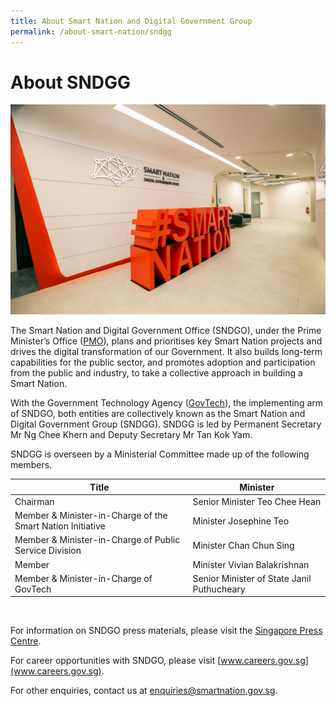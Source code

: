 ```yaml
---
title: About Smart Nation and Digital Government Group
permalink: /about-smart-nation/sndgg
---
```

# About SNDGG

![Alt text for image on Isomer site](/images/abt-smart-nation/SNDGO_Office_01.jpg)

The Smart Nation and Digital Government Office (SNDGO), under the Prime Minister’s Office (<a href="https://www.pmo.gov.sg/" target="_blank">PMO</a>), plans and prioritises key Smart Nation projects and drives the digital transformation of our Government. It also builds long-term capabilities for the public sector, and promotes adoption and participation from the public and industry, to take a collective approach in building a Smart Nation.  
  
With the Government Technology Agency (<a href="https://www.tech.gov.sg/" target="_blank">GovTech</a>), the implementing arm of SNDGO, both entities are collectively known as the Smart Nation and Digital Government Group (SNDGG). SNDGG is led by Permanent Secretary Mr Ng Chee Khern and Deputy Secretary Mr Tan Kok Yam.  
  
SNDGG is overseen by a Ministerial Committee made up of the following members.
<br>



| **Title** | **Minister** | 
| -------- | -------- | 
| Chairman | Senior Minister Teo Chee Hean |
| Member & Minister-in-Charge of the Smart Nation Initiative | Minister Josephine Teo |
| Member & Minister-in-Charge of Public Service Division | Minister Chan Chun Sing |
| Member | Minister Vivian Balakrishnan |
| Member & Minister-in-Charge of GovTech | Senior Minister of State Janil Puthucheary |
<br>

For information on SNDGO press materials, please visit the [Singapore Press Centre](https://www.sgpc.gov.sg).

For career opportunities with SNDGO, please visit [www.careers.gov.sg](www.careers.gov.sg). 

For other enquiries, contact us at enquiries@smartnation.gov.sg.
